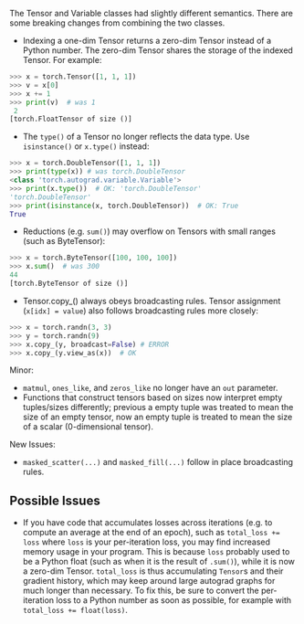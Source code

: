 The Tensor and Variable classes had slightly different semantics. There are some breaking changes from combining the two classes.

* Indexing a one-dim Tensor returns a zero-dim Tensor instead of a Python number. The zero-dim Tensor shares the storage of the indexed Tensor. For example:

```python
>>> x = torch.Tensor([1, 1, 1])
>>> v = x[0]
>>> x += 1
>>> print(v)  # was 1
 2
[torch.FloatTensor of size ()]
````

* The `type()` of a Tensor no longer reflects the data type. Use `isinstance()` or `x.type()` instead:

```python
>>> x = torch.DoubleTensor([1, 1, 1])
>>> print(type(x)) # was torch.DoubleTensor
<class 'torch.autograd.variable.Variable'>
>>> print(x.type())  # OK: 'torch.DoubleTensor'
'torch.DoubleTensor'
>>> print(isinstance(x, torch.DoubleTensor))  # OK: True
True
```

* Reductions (e.g. `sum()`) may overflow on Tensors with small ranges (such as ByteTensor):

```python
>>> x = torch.ByteTensor([100, 100, 100])
>>> x.sum()  # was 300
44
[torch.ByteTensor of size ()]
```

* Tensor.copy_() always obeys broadcasting rules. Tensor assignment (`x[idx] = value`) also follows broadcasting rules more closely:

```python
>>> x = torch.randn(3, 3)
>>> y = torch.randn(9)
>>> x.copy_(y, broadcast=False) # ERROR
>>> x.copy_(y.view_as(x))  # OK
```

Minor:
* `matmul`, `ones_like`, and `zeros_like` no longer have an `out` parameter.
* Functions that construct tensors based on sizes now interpret empty tuples/sizes differently; previous a empty tuple was treated to mean the size of an empty tensor, now an empty tuple is treated to mean the size of a scalar (0-dimensional tensor).

New Issues:
* `masked_scatter(...)` and `masked_fill(...)` follow in place broadcasting rules.

## Possible Issues

* If you have code that accumulates losses across iterations (e.g. to compute an
average at the end of an epoch), such as `total_loss += loss` where `loss` is
your per-iteration loss, you may find increased memory usage in your program.
This is because `loss` probably used to be a Python float (such as when it is
the result of `.sum()`), while it is now a zero-dim Tensor. `total_loss` is
thus accumulating `Tensor`s and their gradient history, which may keep around
large autograd graphs for much longer than necessary. To fix this, be sure to
convert the per-iteration loss to a Python number as soon as possible, for
example with `total_loss += float(loss)`.